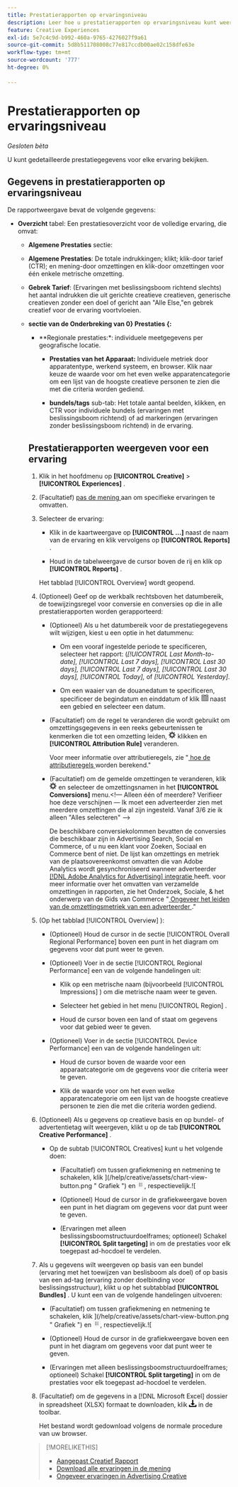 ```yaml
---
title: Prestatierapporten op ervaringsniveau
description: Leer hoe u prestatierapporten op ervaringsniveau kunt weergeven.
feature: Creative Experiences
exl-id: 5e7c4c9d-b992-460a-9765-4276027f9a61
source-git-commit: 5d8b511708008c77e817ccdb00ae02c158dfe63e
workflow-type: tm+mt
source-wordcount: '777'
ht-degree: 0%

---
```


# Prestatierapporten op ervaringsniveau

*Gesloten bèta*

U kunt gedetailleerde prestatiegegevens voor elke ervaring bekijken.

## Gegevens in prestatierapporten op ervaringsniveau

De rapportweergave bevat de volgende gegevens:

* **Overzicht** tabel: Een prestatiesoverzicht voor de volledige ervaring, die omvat:

   * **Algemene Prestaties** sectie:

   * **Algemene Prestaties**: De totale indrukkingen; klikt; klik-door tarief (CTR); en mening-door omzettingen en klik-door omzettingen voor één enkele metrische omzetting. <!-- Just one, or can you select multiple? And I don't see this as of 2/8:  You can optionally combine two metrics at a time into a single chart. -->

     <!--
     ![Overall performance](/help/creative/assets/experience-report-overall-performance.png "Overall performance"){width="100" zoomable="yes"}
          -->

   * **Gebrek Tarief**: (Ervaringen met beslissingsboom richtend slechts) het aantal indrukken die uit gerichte creatieve creatieven, generische creatieven zonder een doel of gericht aan &quot;Alle Else,&quot;en gebrek creatief voor de ervaring voortvloeien.

     <!--
     ![Default rate](/help/creative/assets/experience-report-default-rate.png "Default rate"){width="100" zoomable="yes"} 
     -->

   * **sectie van de Onderbreking van 0} Prestaties {:**

      * **Regionale prestaties:*: individuele meetgegevens per geografische locatie.

        <!-- You can optionally do the following:
    
      * Click a metric name (such as [!UICONTROL Impressions]) to view that metric.

      * Select the region in the **[!UICONTROL Region]** menu.
      
      -->

        <!--   
      ![Regional performance](/help/creative/assets/experience-report-regional-performance.png "Regional performance"){width="100" zoomable="yes"}
      -->

      * **Prestaties van het Apparaat:** Individuele metriek door apparatentype, werkend systeem, en browser. Klik naar keuze de waarde voor om het even welke apparatencategorie om een lijst van de hoogste <!-- NN --> creatieve personen te zien die met die criteria worden gediend.

        <!--    
      ![Device performance](/help/creative/assets/experience-report-device-performance.png "Device performance"){width="100" zoomable="yes"}
      -->

* **Creatieve Prestaties** tab*: Een prestatiesoverzicht door creatieve en bundel of ad markering, die omvatten:

   * **Creatieven** sub-tab: Het totale aantal beelden, klikt, en CTR voor elk creatief in de ervaring.<!-- No breakdown yet for the individual ad elements and/or the served ads. -->

     <!--

     * *Experiences with decision tree targeting:* The total number of impressions, clicks, and CTR for each creative. You can optionally do the following:
     
       * To break out the performance for each ad target, enable **[!UICONTROL Split targeting]**.

       * To switch between the grid view and a trend chart, which includes the addition of view-through conversions and click-through conversions (using the conversions specified in the top toolbar), click ![Chart](/help/creative/assets/chart-view-button.png "Chart") and ![Grid](/help/creative/assets/table-view-button.png "Grid") above the report. [Find out about this:  ..., and total conversions for specified conversion metricsYour conversion metrics are combined into one Conversions column set unless you have made individual metric column sets available within Advertising Cloud Search.]

     * *Experiences without decision tree targeting:* The total number of impressions, clicks, and click-through rate (CTR) for each creative. You can optionally do the following:

       * To switch between the grid view and a trend chart, which includes the addition of view-through conversions and click-through conversions (using the conversions specified in the top toolbar), click ![Chart](/help/creative/assets/chart-view-button.png "Chart") and ![Grid](/help/creative/assets/table-view-button.png "Grid") above the report.

     -->

   * **bundels/tags** sub-tab: Het totale aantal beelden, klikken, en CTR voor individuele bundels (ervaringen met beslissingsboom richtend) of ad markeringen (ervaringen zonder beslissingsboom richtend) in de ervaring.

     <!--
   
     * *Experiences with decision tree targeting:* The total number of impressions, clicks, and CTR for each bundle. You can optionally do the following:
     
       * To break out the performance for each ad target, enable **[!UICONTROL Split targeting]**.

       * To switch between the grid view and a trend chart, which includes the addition of view-through conversions  and click-through conversions (using on the conversions specified in the top toolbar), click ![Chart](/help/creative/assets/chart-view-button.png "Chart") and ![Grid](/help/creative/assets/table-view-button.png "Grid") above the report.

     * *Experiences without decision tree targeting:* The total number of impressions, clicks, and click-through rate (CTR) for each ad tag. You can optionally do the following:

       * To switch between the grid view and a trend chart, which includes the addition of view-through conversions and click-through conversions (using the conversions specified in the top toolbar), click ![Chart](/help/creative/assets/chart-view-button.png "Chart") and ![Grid](/help/creative/assets/table-view-button.png "Grid") above the report.

     -->

## Prestatierapporten weergeven voor een ervaring

1. Klik in het hoofdmenu op **[!UICONTROL Creative]** > **[!UICONTROL Experiences]** .

1. (Facultatief) [ pas de mening ](/help/creative/introduction/customize-data-views.md) aan om specifieke ervaringen te omvatten.

1. Selecteer de ervaring:

   * Klik in de kaartweergave op **[!UICONTROL ...]** naast de naam van de ervaring en klik vervolgens op **[!UICONTROL Reports]** .

   * Houd in de tabelweergave de cursor boven de rij en klik op **[!UICONTROL Reports]** .

   Het tabblad [!UICONTROL Overview] wordt geopend.

1. (Optioneel) Geef op de werkbalk rechtsboven het datumbereik, de toewijzingsregel voor conversie en conversies op die in alle prestatierapporten worden gerapporteerd:

   * (Optioneel) Als u het datumbereik voor de prestatiegegevens wilt wijzigen, kiest u een optie in het datummenu:

      * Om een vooraf ingestelde periode te specificeren, selecteer het rapport: (*[!UICONTROL Last Month-to-date],* *[!UICONTROL Last 7 days],* *[!UICONTROL Last 30 days],* *[!UICONTROL Last 7 days],* *[!UICONTROL Last 30 days],* *[!UICONTROL Today],* of *[!UICONTROL Yesterday]*.

      * Om een waaier van de douanedatum te specificeren, specificeer de begindatum en einddatum <!-- in the format MM/DD/YYYY or M/D/YYYY,--> of klik ![ kalenderpictogram ](/help/search-social-commerce/assets/calendar.png) naast een gebied en selecteer een datum.

   * (Facultatief) om de regel te veranderen die wordt gebruikt om omzettingsgegevens in een reeks gebeurtenissen te kenmerken die tot een omzetting leiden, ![ Montages ](/help/creative/assets/settings.png) klikken en **[!UICONTROL Attribution Rule]** veranderen.

     Voor meer informatie over attributieregels, zie &quot;[ hoe de attributieregels ](/help/search-social-commerce/reports/attribution-rules.md) worden berekend.&quot;

   * (Facultatief) om de gemelde omzettingen te veranderen, klik ![ Montages ](/help/creative/assets/settings.png) en selecteer de omzettingsnamen in het **[!UICONTROL Conversions]** menu.&lt;!— Alleen één of meerdere? Verifieer hoe deze verschijnen — Ik moet een adverteerder zien met meerdere omzettingen die al zijn ingesteld. Vanaf 3/6 zie ik alleen &quot;Alles selecteren&quot; —>

     De beschikbare conversiekolommen bevatten de conversies die beschikbaar zijn in Advertising Search, Social en Commerce, of u nu een klant voor Zoeken, Sociaal en Commerce bent of niet. De lijst kan omzettings en metriek van de plaatsovereenkomst omvatten die van Adobe Analytics wordt gesynchroniseerd wanneer adverteerder [  [!DNL Adobe Analytics for Advertising]  integratie ](/help/integrations/analytics/overview.md) heeft. <!--Analytics calculated metrics and advanced calculated metrics aren't available.--> voor meer informatie over het omvatten van verzamelde omzettingen in rapporten, zie het Onderzoek, Sociale, &amp; het onderwerp van de Gids van Commerce &quot;[ Ongeveer het leiden van de omzettingsmetriek van een adverteerder ](/help/search-social-commerce/admin/conversion-metrics/conversion-metric-about.md).&quot;

1. (Op het tabblad [!UICONTROL Overview] ):

   * (Optioneel) Houd de cursor in de sectie [!UICONTROL Overall Regional Performance] boven een punt in het diagram om gegevens voor dat punt weer te geven.

   * (Optioneel) Voer in de sectie [!UICONTROL Regional Performance] een van de volgende handelingen uit:

      * Klik op een metrische naam (bijvoorbeeld [!UICONTROL Impressions] ) om die metrische naam weer te geven.

      * Selecteer het gebied in het menu [!UICONTROL Region] .

      * Houd de cursor boven een land of staat om gegevens voor dat gebied weer te geven.

   * (Optioneel) Voer in de sectie [!UICONTROL Device Performance] een van de volgende handelingen uit:

      * Houd de cursor boven de waarde voor een apparaatcategorie om de gegevens voor die criteria weer te geven.

      * Klik de waarde voor om het even welke apparatencategorie om een lijst van de hoogste <!-- NN--> creatieve personen te zien die met die criteria worden gediend.

1. (Optioneel) Als u gegevens op creatieve basis en op bundel- of advertentietag wilt weergeven, klikt u op de tab **[!UICONTROL Creative Performance]** .

   * Op de subtab [!UICONTROL Creatives] kunt u het volgende doen:

      * (Facultatief) om tussen grafiekmening en netmening te schakelen, klik ](/help/creative/assets/chart-view-button.png " Grafiek ") en ![Raster](/help/creative/assets/table-view-button.png "Raster"), respectievelijk.![

      * (Optioneel) Houd de cursor in de grafiekweergave boven een punt in het diagram om gegevens voor dat punt weer te geven.

      * (Ervaringen met alleen beslissingsboomstructuurdoelframes; optioneel) Schakel **[!UICONTROL Split targeting]** in om de prestaties voor elk toegepast ad-hocdoel te verdelen.

1. Als u gegevens wilt weergeven op basis van een bundel (ervaring met het toewijzen van beslisboom als doel) of op basis van een ad-tag (ervaring zonder doelbinding voor beslissingsstructuur), klikt u op het subtabblad **[!UICONTROL Bundles]** . U kunt een van de volgende handelingen uitvoeren:

   * (Facultatief) om tussen grafiekmening en netmening te schakelen, klik ](/help/creative/assets/chart-view-button.png " Grafiek ") en ![Raster](/help/creative/assets/table-view-button.png "Raster"), respectievelijk.![

   * (Optioneel) Houd de cursor in de grafiekweergave boven een punt in het diagram om gegevens voor dat punt weer te geven.

   * (Ervaringen met alleen beslissingsboomstructuurdoelframes; optioneel) Schakel **[!UICONTROL Split targeting]** in om de prestaties voor elk toegepast ad-hocdoel te verdelen.

1. (Facultatief) om de gegevens in a [!DNL Microsoft Excel] dossier in spreadsheet (XLSX) formaat te downloaden, klik ![ Download ](/help/creative/assets/download.png " Download ") in de toolbar.

   Het bestand wordt gedownload volgens de normale procedure van uw browser.

>[!MORELIKETHIS]
>
>* [ Aangepast Creatief Rapport ](/help/creative/report-custom-creative.md)
>* [ Download alle ervaringen in de mening ](/help/creative/experiences/experience-download-view.md)
>* [ Ongeveer ervaringen in Advertising Creative ](/help/creative/experiences/experience-about.md)
